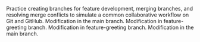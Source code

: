 Practice creating branches for feature development, merging branches, and resolving merge conflicts to simulate a common collaborative workflow on Git and GitHub.
Modification in the main branch.
Modification in feature-greeting branch.
Modification in feature-greeting branch.
Modification in the main branch.
